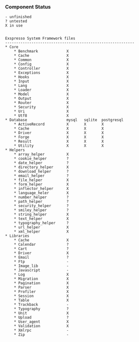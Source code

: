 ### Component Status

    - unfinished
    ? untested
    X in use


    Exspresso System Framework files
    -----------------------------------------------------------
    * Core
        * Benchmark             X
        * Cache                 X
        * Common                X
        * Config                X
        * Controller            X
        * Exceptions            X
        * Hooks                 X
        * Input                 X
        * Lang                  X
        * Loader                X
        * Model                 X
        * Output                X
        * Router                X
        * Security              X
        * Uri                   X
        * Utf8                  X
    * Database                  mysql   sqlite  postgresql
        * ActiveRecord          X       X       X
        * Cache                 X       X       X
        * Driver                X       X       X
        * Forge                 X       X       X
        * Result                X       X       X
        * Utility               X       X       X
    * Helpers
        * array_helper          X
        * cookie_helper         ?
        * date_helper           ?
        * directory_helper      X
        * download_helper       ?
        * email_helper          ?
        * file_helper           X
        * form_helper           X
        * inflector_helper      X
        * language_heler        X
        * number_helper         ?
        * path_helper           ?
        * security_helper       ?
        * smiley_helper         ?
        * string_helper         X
        * text_helper           X
        * typography_helper     ?
        * url_helper            X
        * xml_helper            X
    * Libraries
        * Cache                 X
        * Calendar              ?
        * Cart                  ?
        * Driver                X
        * Email                 ?
        * Ftp                   -
        * Image_lib             -
        * Javascript            -
        * Log                   X
        * Migration             X
        * Pagination            X
        * Parser                X
        * Profiler              X
        * Session               X
        * Table                 X
        * Trackback             -
        * Typography            ?
        * Unit                  X
        * Upload                ?
        * User_agent            X
        * Validation            X
        * Xmlrpc                -
        * Zip                   -

